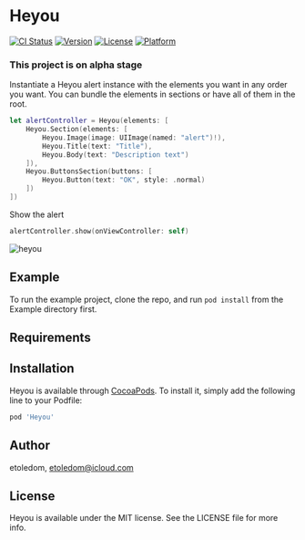 # Heyou

[![CI Status](http://img.shields.io/travis/etoledom/Heyou.svg?style=flat)](https://travis-ci.org/etoledom/Heyou)
[![Version](https://img.shields.io/cocoapods/v/Heyou.svg?style=flat)](http://cocoapods.org/pods/Heyou)
[![License](https://img.shields.io/cocoapods/l/Heyou.svg?style=flat)](http://cocoapods.org/pods/Heyou)
[![Platform](https://img.shields.io/cocoapods/p/Heyou.svg?style=flat)](http://cocoapods.org/pods/Heyou)

### This project is on alpha stage

Instantiate a Heyou alert instance with the elements you want in any order you want.
You can bundle the elements in sections or have all of them in the root.

```swift
let alertController = Heyou(elements: [
    Heyou.Section(elements: [
        Heyou.Image(image: UIImage(named: "alert")!),
        Heyou.Title(text: "Title"),
        Heyou.Body(text: "Description text")
    ]),
    Heyou.ButtonsSection(buttons: [
        Heyou.Button(text: "OK", style: .normal)
    ])
])
```

Show the alert
```swift
alertController.show(onViewController: self)
```

![heyou](https://user-images.githubusercontent.com/9772967/69012078-d2c06500-0971-11ea-9647-398be5be65f1.png)


## Example

To run the example project, clone the repo, and run `pod install` from the Example directory first.

## Requirements

## Installation

Heyou is available through [CocoaPods](http://cocoapods.org). To install
it, simply add the following line to your Podfile:

```ruby
pod 'Heyou'
```

## Author

etoledom, etoledom@icloud.com

## License

Heyou is available under the MIT license. See the LICENSE file for more info.
